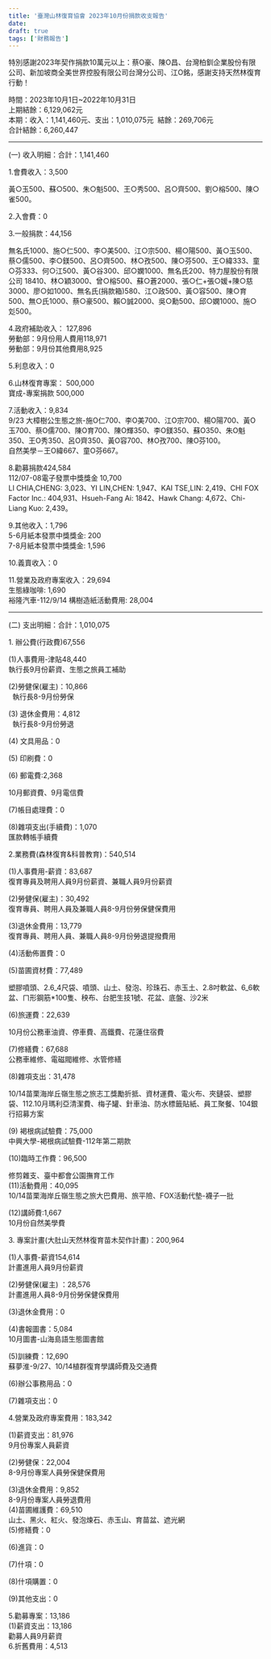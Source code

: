 ```yaml
---
title: '臺灣山林復育協會 2023年10月份捐款收支報告'
date: 
draft: true
tags: ['財務報告']
---
```


特別感謝2023年契作捐款10萬元以上：蔡O豪、陳O昌、台灣柏釧企業股份有限公司、新加坡商全美世界控股有限公司台灣分公司、江O銘，感謝支持天然林復育行動！

時間：2023年10月1日~2022年10月31日  
上期結餘：6,129,062元  
本期：收入：1,141,460元、支出：1,010,075元  結餘：269,706元  
合計結餘：6,260,447

* * *

(一) 收入明細：合計：1,141,460

1.會費收入：3,500

黃○玉500、蘇○500、朱○魁500、王○秀500、呂○齊500、劉○榕500、陳○雀500。

2.入會費：0

3.一般捐款：44,156

無名氏1000、施○仁500、李○美500、江○宗500、楊○陽500、黃○玉500、蔡○儒500、李○鎂500、呂○齊500、林○孜500、陳○芬500、王○緯333、童○芬333、何○江500、黃○谷300、邱○嫻1000、無名氏200、特力屋股份有限公司 18410、林○穎3000、曾○榕500、蘇○蒼2000、張○仁+張○媛+陳○慈3000、廖○如1000、無名氏(捐款箱)580、江○政500、黃○容500、陳○育500、無○氏1000、蔡○豪500、賴○誠2000、吳○勳500、邱○嫻1000、施○彣500。

4.政府補助收入： 127,896  
勞動部：9月份用人費用118,971  
勞動部：9月份其他費用8,925

5.利息收入：0

6.山林復育專案： 500,000  
寶成-專案捐款 500,000

7.活動收入：9,834  
9/23 大樟樹公生態之旅-施O仁700、李O美700、江O宗700、楊O陽700、黃O玉700、蔡O儒700、陳O育700、陳O輝350、李O鎂350、蘇O350、朱O魁350、王O秀350、呂O齊350、黃O容700、林O孜700、陳O芬100。  
自然美學－王O緯667、童O芬667。  
  
8.勸募捐款424,584  
112/07-08電子發票中獎獎金 10,700  
LI CHIA,CHENG: 3,023、YI LIN,CHEN: 1,947、KAI TSE,LIN: 2,419、CHI FOX Factor Inc.: 404,931、Hsueh-Fang Ai: 1842、Hawk Chang: 4,672、Chi-Liang Kuo: 2,439。  
  
9.其他收入：1,796  
5-6月紙本發票中獎獎金: 200  
7-8月紙本發票中獎獎金: 1,596  
  
10.義賣收入：0

11.營業及政府專案收入：29,694  
生態綠咖啡: 1,690  
裕隆汽車-112/9/14 構樹造紙活動費用: 28,004

* * *

(二) 支出明細：合計：1,010,075

1. 辦公費(行政費)67,556

(1)人事費用-津貼48,440  
執行長9月份薪資、生態之旅員工補助

(2)勞健保(雇主)：10,866  
  執行長8-9月份勞保

(3) 退休金費用：4,812  
  執行長8-9月份勞退

(4) 文具用品：0

(5) 印刷費：0

(6) 郵電費:2,368

10月郵資費、9月電信費

(7)帳目處理費：0

(8)雜項支出(手續費)：1,070  
匯款轉帳手續費

2.業務費(森林復育&科普教育)：540,514

(1)人事費用-薪資：83,687  
復育專員及聘用人員9月份薪資、兼職人員9月份薪資

(2)勞健保(雇主)：30,492  
復育專員、聘用人員及兼職人員8-9月份勞保健保費用

(3)退休金費用：13,779  
復育專員、聘用人員、兼職人員8-9月份勞退提撥費用

(4)活動佈置費：0

(5)苗圃資材費：77,489

塑膠噴頭、2.6_4尺袋、噴頭、山土、發泡、珍珠石、赤玉土、2.8吋軟盆、6_6軟盆、ㄇ形鋼筋\*100隻、秧布、台肥生技1號、花盆、底盤、沙2米

(6)旅運費：22,639

10月份公務車油資、停車費、高鐵費、花蓮住宿費

(7)修繕費：67,688  
公務車維修、電磁閥維修、水管修繕

(8)雜項支出：31,478

10/14苗栗海岸丘嶺生態之旅志工獎勵折抵、資材運費、電火布、夾鏈袋、塑膠袋、112.10月瑪利亞清潔費、梅子罐、針車油、防水標籤貼紙、員工聚餐、104銀行招募方案

(9) 褐根病試驗費：75,000  
中興大學-褐根病試驗費-112年第二期款

(10)臨時工作費：96,500

修剪雜支、臺中都會公園撫育工作  
(11)活動費用：40,095  
10/14苗栗海岸丘嶺生態之旅大巴費用、旅平險、FOX活動代墊-襪子一批

(12)講師費:1,667  
10月份自然美學費

3. 專案計畫(大肚山天然林復育苗木契作計畫)：200,964

(1)人事費-薪資154,614  
計畫進用人員9月份薪資

(2)勞健保(雇主) ：28,576  
計畫進用人員8-9月份勞保健保費用

(3)退休金費用：0

(4)書報圖書：5,084  
10月圖書-山海島語生態圖書館

(5)訓練費：12,690  
蘇夢淮-9/27、10/14植群復育學講師費及交通費

(6)辦公事務用品：0

(7)雜項支出：0

4.營業及政府專案費用：183,342

(1)薪資支出：81,976  
9月份專案人員薪資

(2)勞健保：22,004  
8-9月份專案人員勞保健保費用

(3)退休金費用：9,852  
8-9月份專案人員勞退費用  
(4)苗圃維護費：69,510  
山土、黑火、紅火、發泡煉石、赤玉山、育苗盆、遮光網  
(5)修繕費：0

(6)進貨：0

(7)什項：0

(8)什項購置：0

(9)其他支出：0

5.勸募專案：13,186  
(1)薪資支出：13,186  
勸募人員9月薪資  
6.折舊費用：4,513